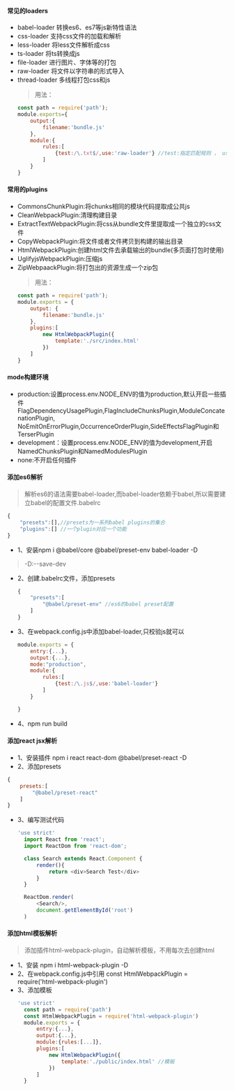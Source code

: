 #### 常见的loaders
* babel-loader 转换es6、es7等js新特性语法
* css-loader 支持css文件的加载和解析
* less-loader 将less文件解析成css
* ts-loader 将ts转换成js
* file-loader 进行图片、字体等的打包
* raw-loader 将文件以字符串的形式导入
* thread-loader 多线程打包css和js
  > 用法：
  ```js
  const path = require('path');
  module.exports={
      output:{
          filename:'bundle.js'
      },
      module:{
          rules:[
              {test:/\.txt$/,use:'raw-loader'} //test:指定匹配规则 ， use:指定使用的loader名称
          ]
      }
  }
  ```
#### 常用的plugins
* CommonsChunkPlugin:将chunks相同的模块代码提取成公共js
* CleanWebpackPlugin:清理构建目录
* ExtractTextWebpackPlugin:将css从bundle文件里提取成一个独立的css文件
* CopyWebpackPlugin:将文件或者文件拷贝到构建的输出目录
* HtmlWebpackPlugin:创建html文件去承载输出的bundle(多页面打包时使用)
* UglifyjsWebpackPlugin:压缩js
* ZipWebpaackPlugin:将打包出的资源生成一个zip包
  > 用法：
  ```js
  const path = require('path');
  module.exports = {
      output: {
          filename:'bundle.js'
      },
      plugins:[
          new HtmlWebpackPlugin({
              template:'./src/index.html'
          })
      ]
  }
  ```
#### mode构建环境
* production:设置process.env.NODE_ENV的值为production,默认开启一些插件FlagDependencyUsagePlugin,FlagIncludeChunksPlugin,ModuleConcatenationPlugin,
  NoEmitOnErrorPlugin,OccurrenceOrderPlugin,SideEffectsFlagPlugin和TerserPlugin
* development：设置process.env.NODE_ENV的值为development,开启NamedChunksPlugin和NamedModulesPlugin
* none:不开启任何插件
#### 添加es6解析
> 解析es6的语法需要babel-loader,而babel-loader依赖于babel,所以需要建立babel的配置文件.babelrc
 ```js
 {
     "presets":[],//presets为一系列babel plugins的集合
     "plugins":[] //一个plugin对应一个功能
 }
 ```
* 1、安装npm i @babel/core @babel/preset-env babel-loader -D
> -D:--save-dev   
* 2、创建.babelrc文件，添加presets
  ```js
  {
      "presets":[
          "@babel/preset-env" //es6的babel preset配置
      ]
  }
  ```
* 3、在webpack.config.js中添加babel-loader,只校验js就可以
  ```js
  module.exports = {
      entry:{...},
      output:{...},
      mode:"production",
      module:{
          rules:[
              {test:/\.js$/,use:'babel-loader'}
          ]
      }

  }
  ```
 * 4、npm run build
 #### 添加react jsx解析
 * 1、安装插件 npm i react react-dom @babel/preset-react -D
 * 2、添加presets
  ```js
  {
      presets:[
          "@babel/preset-react"
      ]
  }
  ```
* 3、编写测试代码
  ```js
  'use strict'
    import React from 'react';
    import ReactDom from 'react-dom';

    class Search extends React.Component {
        render(){
            return <div>Search Test</div>
        }
    }

    ReactDom.render(
        <Search/>,
        document.getElementById('root')
    )
  ```
#### 添加html模板解析
> 添加插件html-webpack-plugin，自动解析模板，不用每次去创建html
* 1、安装 npm i html-webpack-plugin -D
* 2、在webpack.config.js中引用 const HtmlWebpackPlugin = require('html-webpack-plugin')
* 3、添加模板
  ```js
  'use strict'
    const path = require('path')
    const HtmlWebpackPlugin = require('html-webpack-plugin')
    module.exports = {
        entry:{...},
        output:{...},
        module:{rules:[...]},
        plugins:[
            new HtmlWebpackPlugin({
                template:'./public/index.html' //模板
            })
        ]
    }
  ```
  